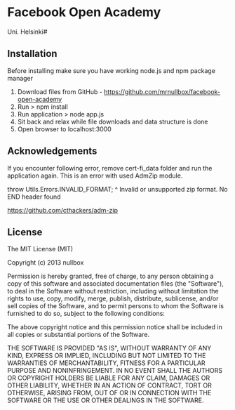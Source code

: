 # Facebook Open Academy  
Uni. Helsinki#

## Installation ##

Before installing make sure you have working node.js and npm package manager

1. Download files from GitHub - https://github.com/mrnullbox/facebook-open-academy
2. Run > npm install
3. Run application > node app.js
4. Sit back and relax while file downloads and data structure is done
5. Open browser to localhost:3000

## Acknowledgements ##

If you encounter following error, remove cert-fi_data folder and run the application again. 
This is an error with used AdmZip module.

throw Utils.Errors.INVALID_FORMAT;
                              ^
Invalid or unsupported zip format. No END header found

https://github.com/cthackers/adm-zip

## License ##

The MIT License (MIT)

Copyright (c) 2013 nullbox

Permission is hereby granted, free of charge, to any person obtaining a copy of
this software and associated documentation files (the "Software"), to deal in
the Software without restriction, including without limitation the rights to
use, copy, modify, merge, publish, distribute, sublicense, and/or sell copies of
the Software, and to permit persons to whom the Software is furnished to do so,
subject to the following conditions:

The above copyright notice and this permission notice shall be included in all
copies or substantial portions of the Software.

THE SOFTWARE IS PROVIDED "AS IS", WITHOUT WARRANTY OF ANY KIND, EXPRESS OR
IMPLIED, INCLUDING BUT NOT LIMITED TO THE WARRANTIES OF MERCHANTABILITY, FITNESS
FOR A PARTICULAR PURPOSE AND NONINFRINGEMENT. IN NO EVENT SHALL THE AUTHORS OR
COPYRIGHT HOLDERS BE LIABLE FOR ANY CLAIM, DAMAGES OR OTHER LIABILITY, WHETHER
IN AN ACTION OF CONTRACT, TORT OR OTHERWISE, ARISING FROM, OUT OF OR IN
CONNECTION WITH THE SOFTWARE OR THE USE OR OTHER DEALINGS IN THE SOFTWARE.